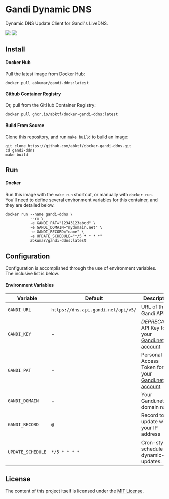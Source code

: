 # Gandi Dynamic DNS

Dynamic DNS Update Client for Gandi's LiveDNS.

[![](https://circleci.com/gh/wastrachan/docker-gandi-ddns.svg?style=svg)](https://circleci.com/gh/wastrachan/docker-gandi-ddns)
[![](https://img.shields.io/docker/pulls/wastrachan/gandi-ddns.svg)](https://github.com/abktf/docker-gandi-ddns)

## Install

#### Docker Hub

Pull the latest image from Docker Hub:

```shell
docker pull abkumar/gandi-ddns:latest
```

#### Github Container Registry

Or, pull from the GitHub Container Registry:

```shell
docker pull ghcr.io/abktf/docker-gandi-ddns:latest
```

#### Build From Source

Clone this repository, and run `make build` to build an image:

```shell
git clone https://github.com/abktf/docker-gandi-ddns.git
cd gandi-ddns
make build
```

## Run

#### Docker

Run this image with the `make run` shortcut, or manually with `docker run`. You'll need to define several environment variables for this container, and they are detailed below.

```shell
docker run --name gandi-ddns \
           --rm \
           -e GANDI_PAT="12343123abcd" \
           -e GANDI_DOMAIN="mydomain.net" \
           -e GANDI_RECORD="name" \
           -e UPDATE_SCHEDULE="*/5 * * * *"
           abkumar/gandi-ddns:latest
```

## Configuration

Configuration is accomplished through the use of environment variables. The inclusive list is below.

#### Environment Variables

| Variable          | Default                             | Description                                                                                                                                     |
| ----------------- | ----------------------------------- | ----------------------------------------------------------------------------------------------------------------------------------------------- |
| `GANDI_URL`       | `https://dns.api.gandi.net/api/v5/` | URL of the Gandi API.                                                                                                                           |
| `GANDI_KEY`       | -                                   | _DEPRECATED_ API Key for your [Gandi.net account](https://docs.gandi.net/en/domain_names/advanced_users/api.html)                               |
| `GANDI_PAT`       | -                                   | Personal Access Token for your [Gandi.net account](https://docs.gandi.net/en/managing_an_organization/organizations/personal_access_token.html) |
| `GANDI_DOMAIN`    | -                                   | Your Gandi.net domain name                                                                                                                      |
| `GANDI_RECORD`    | `@`                                 | Record to update with your IP address                                                                                                           |
| `UPDATE_SCHEDULE` | `*/5 * * * *`                       | Cron-style schedule for dynamic-dns updates.                                                                                                    |

## License

The content of this project itself is licensed under the [MIT License](LICENSE).

